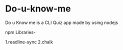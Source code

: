 # Do-u-know-me

Do u Know me is a CLI Quiz app made by using nodejs

npm Libraries-

1.readline-sync
2.chalk
